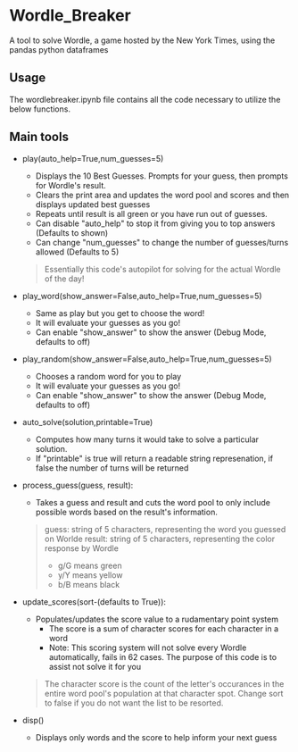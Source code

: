 # Wordle_Breaker
A tool to solve Wordle, a game hosted by the New York Times, using the pandas python dataframes

## Usage
The wordlebreaker.ipynb file contains all the code necessary to utilize the below functions.

## Main tools
* play(auto_help=True,num_guesses=5)
    * Displays the 10 Best Guesses. Prompts for your guess, then prompts for Wordle's result.
    * Clears the print area and updates the word pool and scores and then displays updated best guesses
    * Repeats until result is all green or you have run out of guesses.
    * Can disable "auto_help" to stop it from giving you to top answers (Defaults to shown)
    * Can change "num_guesses" to change the number of guesses/turns allowed (Defaults to 5)
    > Essentially this code's autopilot for solving for the actual Wordle of the day!

* play_word(show_answer=False,auto_help=True,num_guesses=5)
    * Same as play but you get to choose the word!
    * It will evaluate your guesses as you go!
    * Can enable "show_answer" to show the answer (Debug Mode, defaults to off)

* play_random(show_answer=False,auto_help=True,num_guesses=5)
    * Chooses a random word for you to play
    * It will evaluate your guesses as you go!
    * Can enable "show_answer" to show the answer (Debug Mode, defaults to off)

* auto_solve(solution,printable=True)
    * Computes how many turns it would take to solve a particular solution.
    * If "printable" is true will return a readable string represenation, if false the number of turns will be returned

* process_guess(guess, result):
    * Takes a guess and result and cuts the word pool to only include possible words based on the result's information.
    >guess: string of 5 characters, representing the word you guessed on Worlde
    >result: string of 5 characters, representing the color response by Wordle
    >* g/G means green
    >* y/Y means yellow
    >* b/B means black

* update_scores(sort-(defaults to True)):
    * Populates/updates the score value to a rudamentary point system
        * The score is a sum of character scores for each character in a word
        * Note: This scoring system will not solve every Wordle automatically, fails in 62 cases. The purpose of this code is to assist not solve it for you

    > The character score is the count of the letter's occurances in the entire word pool's population at that character spot.
    > Change sort to false if you do not want the list to be resorted.

* disp()
    * Displays only words and the score to help inform your next guess     
